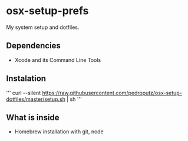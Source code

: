 osx-setup-prefs
===============

My system setup and dotfiles.

## Dependencies
* Xcode and its Command Line Tools

## Instalation
'''
curl --silent https://raw.githubusercontent.com/pedroputz/osx-setup-dotfiles/master/setup.sh | sh
'''

## What is inside
* Homebrew installation with git, node
